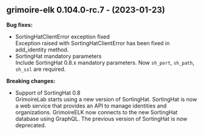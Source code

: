## grimoire-elk 0.104.0-rc.7 - (2023-01-23)

**Bug fixes:**

 * SortingHatClientError exception fixed\
   Exception raised with SortingHatClientError has been fixed in
   add_identity method.
 * SortingHat mandatory parameters\
   Include SortingHat 0.8.x mandatory parameters. Now `sh_port`,
   `sh_path`, `sh_ssl` are required.

**Breaking changes:**

 * Support of SortingHat 0.8\
   GrimoireLab starts using a new version of SortingHat.  SortingHat is
   now a web service that provides an API to manage identities and
   organizations. GrimoireELK now connects to the new SortingHat database
   using GraphQL.  The previous version of SortingHat is now deprecated.

